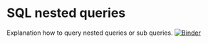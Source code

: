 # SQL nested queries
Explanation how to query nested queries or sub queries.
[![Binder](https://mybinder.org/badge_logo.svg)](https://mybinder.org/v2/gh/BraulioBerlanga/sqlnestedqueries/main?filepath=main.ipynb)
